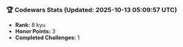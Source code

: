 ### 🏆 Codewars Stats (Updated: 2025-10-13 05:09:57 UTC)

- **Rank:** 8 kyu
- **Honor Points:** 3
- **Completed Challenges:** 1
